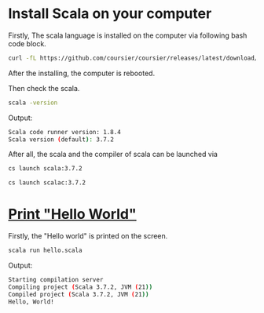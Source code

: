 # Install Scala on your computer

Firstly, The scala language is installed on the computer via following bash code block.</br>

```bash
curl -fL https://github.com/coursier/coursier/releases/latest/download/cs-x86_64-pc-linux.gz | gzip -d > cs && chmod +x cs && ./cs setup
```

After the installing, the computer is rebooted.</br>

Then check the scala.</br>

```bash
scala -version
```

Output:</br>
```bash
Scala code runner version: 1.8.4
Scala version (default): 3.7.2

```

After all, the scala and the compiler of scala can be launched via </br>

```bash
cs launch scala:3.7.2

cs launch scalac:3.7.2

```

# [Print "Hello World"](./hello.scala)

Firstly, the "Hello world" is printed on the screen.</br>
```bash
scala run hello.scala
```
Output:</br>
```bash
Starting compilation server
Compiling project (Scala 3.7.2, JVM (21))
Compiled project (Scala 3.7.2, JVM (21))
Hello, World!
```
